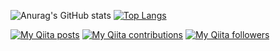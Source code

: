 ![Anurag's GitHub stats](https://github-readme-stats.vercel.app/api?username=shion0625&show_icons=true&theme=tokyonight)
[![Top Langs](https://github-readme-stats.vercel.app/api/top-langs/?username=shion0625&layout=compact&theme=tokyonight)](https://github.com/anuraghazra/github-readme-stats)


<!--
**shion0625/shion0625** is a ✨ _special_ ✨ repository because its `README.md` (this file) appears on your GitHub profile.

Here are some ideas to get you started:

- 🔭 I’m currently working on ...
- 🌱 I’m currently learning ...
- 👯 I’m looking to collaborate on ...
- 🤔 I’m looking for help with ...
- 💬 Ask me about ...
- 📫 How to reach me: ...
- 😄 Pronouns: ...
- ⚡ Fun fact: ...
-->

[![My Qiita posts](https://qiita-badge.apiapi.app/s/shion0625/posts.svg)](https://qiita.com/shion0625)
[![My Qiita contributions](https://qiita-badge.apiapi.app/s/shion0625/contributions.svg)](https://qiita.com/shion0625)
[![My Qiita followers](https://qiita-badge.apiapi.app/s/shion0625/followers.svg)](https://qiita.com/shion0625)
